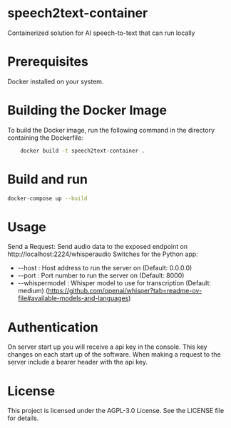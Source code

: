 # speech2text-container

Containerized solution for AI speech-to-text that can run locally

# Prerequisites

Docker installed on your system.

# Building the Docker Image

To build the Docker image, run the following command in the directory containing the Dockerfile:

```bash
    docker build -t speech2text-container .
```

# Build and run

```bash
docker-compose up --build
```

# Usage

Send a Request: Send audio data to the exposed endpoint on http://localhost:2224/whisperaudio
Switches for the Python app:

- --host : Host address to run the server on (Default: 0.0.0.0)
- --port : Port number to run the server on (Default: 8000)
- --whispermodel : Whisper model to use for transcription (Default: medium) (https://github.com/openai/whisper?tab=readme-ov-file#available-models-and-languages)

# Authentication

On server start up you will receive a api key in the console. This key changes on each start up of the software.
When making a request to the server include a bearer header with the api key.

# License

This project is licensed under the AGPL-3.0 License. See the LICENSE file for details.
